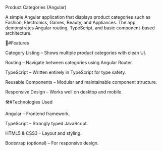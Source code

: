 Product Categories (Angular)

A simple Angular application that displays product categories such as Fashion, Electronics, Games, Beauty, and Appliances.
The app demonstrates Angular routing, TypeScript, and basic component-based architecture.

📌#Features

Category Listing – Shows multiple product categories with clean UI.

Routing – Navigate between categories using Angular Router.

TypeScript – Written entirely in TypeScript for type safety.

Reusable Components – Modular and maintainable component structure.

Responsive Design – Works well on desktop and mobile.

🛠️#Technologies Used

Angular – Frontend framework.

TypeScript – Strongly typed JavaScript.

HTML5 & CSS3 – Layout and styling.

Bootstrap (optional) – For responsive design.